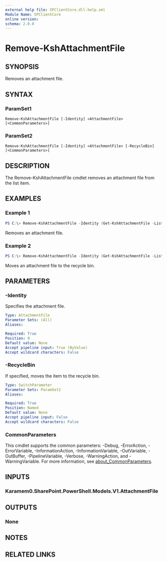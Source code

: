 ```yaml
---
external help file: SPClientCore.dll-help.xml
Module Name: SPClientCore
online version:
schema: 2.0.0
---
```


# Remove-KshAttachmentFile

## SYNOPSIS
Removes an attachment file.

## SYNTAX

### ParamSet1
```
Remove-KshAttachmentFile [-Identity] <AttachmentFile> [<CommonParameters>]
```

### ParamSet2
```
Remove-KshAttachmentFile [-Identity] <AttachmentFile> [-RecycleBin] [<CommonParameters>]
```

## DESCRIPTION
The Remove-KshAttachmentFile cmdlet removes an attachment file from the list item.

## EXAMPLES

### Example 1
```powershell
PS C:\> Remove-KshAttachmentFile -Identity (Get-KshAttachmentFile -ListItem (Get-KshListItem -List (Get-KshList -ListTitle 'Announcements') -ItemId 1) -FileName 'README.txt')
```

Removes an attachment file.

### Example 2
```powershell
PS C:\> Remove-KshAttachmentFile -Identity (Get-KshAttachmentFile -ListItem (Get-KshListItem -List (Get-KshList -ListTitle 'Announcements') -ItemId 1) -FileName 'README.txt') -RecycleBin
```

Moves an attachment file to the recycle bin.

## PARAMETERS

### -Identity
Specifies the attachment file.

```yaml
Type: AttachmentFile
Parameter Sets: (All)
Aliases:

Required: True
Position: 0
Default value: None
Accept pipeline input: True (ByValue)
Accept wildcard characters: False
```

### -RecycleBin
If specified, moves the item to the recycle bin.

```yaml
Type: SwitchParameter
Parameter Sets: ParamSet2
Aliases:

Required: True
Position: Named
Default value: None
Accept pipeline input: False
Accept wildcard characters: False
```

### CommonParameters
This cmdlet supports the common parameters: -Debug, -ErrorAction, -ErrorVariable, -InformationAction, -InformationVariable, -OutVariable, -OutBuffer, -PipelineVariable, -Verbose, -WarningAction, and -WarningVariable. For more information, see [about_CommonParameters](http://go.microsoft.com/fwlink/?LinkID=113216).

## INPUTS

### Karamem0.SharePoint.PowerShell.Models.V1.AttachmentFile

## OUTPUTS

### None

## NOTES

## RELATED LINKS
